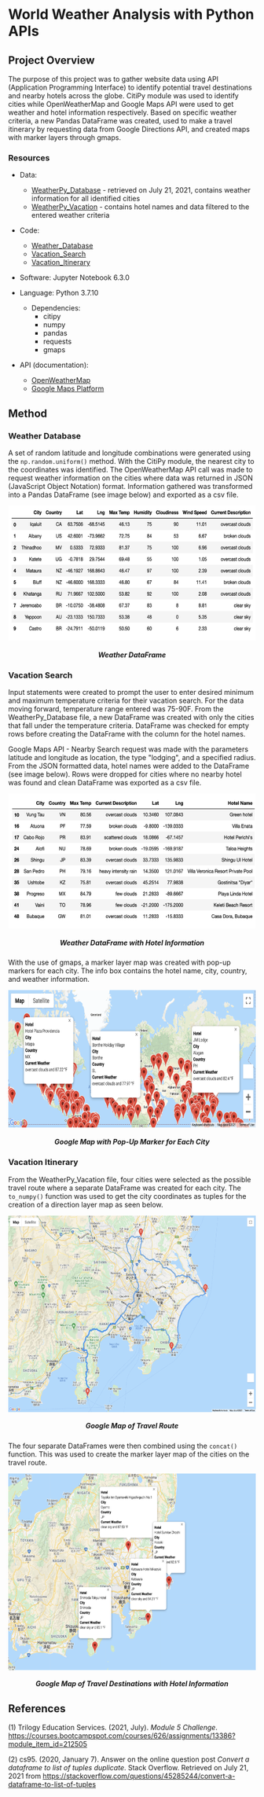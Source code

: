 # World Weather Analysis with Python APIs

## Project Overview
The purpose of this project was to gather website data using API (Application Programming Interface) to identify potential travel destinations and nearby hotels across the globe. CitiPy module was used to identify cities while OpenWeatherMap and Google Maps API were used to get weather and hotel information respectively. Based on specific weather criteria, a new Pandas DataFrame was created, used to make a travel itinerary by requesting data from Google Directions API, and created maps with marker layers through gmaps.

### Resources
- Data:
    - [WeatherPy_Database](https://github.com/samanthajpv/World_Weather_Analysis/blob/a3b09720de0e6ce98e7190b2d010be4d5109be55/Weather_Database/WeatherPy_Database.csv) - retrieved on July 21, 2021, contains weather information for all identified cities
    - [WeatherPy_Vacation](https://github.com/samanthajpv/World_Weather_Analysis/blob/a3b09720de0e6ce98e7190b2d010be4d5109be55/Vacation_Search/WeatherPy_vacation.csv) - contains hotel names and data filtered to the entered weather criteria
- Code:
    - [Weather_Database](https://github.com/samanthajpv/World_Weather_Analysis/blob/a3b09720de0e6ce98e7190b2d010be4d5109be55/Weather_Database/Weather_Database.ipynb)
    - [Vacation_Search](https://github.com/samanthajpv/World_Weather_Analysis/blob/a3b09720de0e6ce98e7190b2d010be4d5109be55/Vacation_Search/Vacation_Search.ipynb)
    - [Vacation_Itinerary](https://github.com/samanthajpv/World_Weather_Analysis/blob/a3b09720de0e6ce98e7190b2d010be4d5109be55/Vacation_Itinerary/Vacation_Itinerary.ipynb)
    
- Software: Jupyter Notebook 6.3.0
- Language: Python 3.7.10
    - Dependencies: 
        - citipy
        - numpy
        - pandas
        - requests
        - gmaps 
- API (documentation):
    - [OpenWeatherMap](https://openweathermap.org/api)
    - [Google Maps Platform](https://developers.google.com/maps)

## Method

### Weather Database
A set of random latitude and longitude combinations were generated using the ```np.random.uniform()``` method. With the CitiPy module, the nearest city to the coordinates was identified. The OpenWeatherMap API call was made to request weather information on the cities where data was returned in JSON (JavaScript Object Notation) format. Information gathered was transformed into a Pandas DataFrame (see image below) and exported as a csv file.
<p align="center">
    <img src="https://github.com/samanthajpv/World_Weather_Analysis/blob/90127fe95f78bc29c00ef261cbce144a2d3486de/Additional/Weather_Database.png" width="600" height="275" align="center">
    <h5 align="center">Weather DataFrame</h5>
</p>

### Vacation Search
Input statements were created to prompt the user to enter desired minimum and maximum temperature criteria for their vacation search. For the data moving forward, temperature range entered was 75-90F. From the WeatherPy_Database file, a new DataFrame was created with only the cities that fall under the temperature criteria. DataFrame was checked for empty rows before creating the DataFrame with the column for the hotel names. 

Google Maps API - Nearby Search request was made with the parameters latitude and longitude as location, the type "lodging", and a specified radius. From the JSON formatted data, hotel names were added to the DataFrame (see image below). Rows were dropped for cities where no nearby hotel was found and clean DataFrame was exported as a csv file.
<p align="center">
    <img src="https://github.com/samanthajpv/World_Weather_Analysis/blob/90127fe95f78bc29c00ef261cbce144a2d3486de/Additional/Vacation_Search.png" width="600" height="275" align="center">
    <h5 align="center">Weather DataFrame with Hotel Information</h5>
</p>

With the use of gmaps, a marker layer map was created with pop-up markers for each city. The info box contains the hotel name, city, country, and weather information.
<p align="center">
    <img src="https://github.com/samanthajpv/World_Weather_Analysis/blob/a3b09720de0e6ce98e7190b2d010be4d5109be55/Vacation_Search/WeatherPy_vacation_map.png" width="700" height="280" align="center">
    <h5 align="center">Google Map with Pop-Up Marker for Each City</h5>
</p>

### Vacation Itinerary
From the WeatherPy_Vacation file, four cities were selected as the possible travel route where a separate DataFrame was created for each city. The ```to_numpy()``` function was used to get the city coordinates as tuples for the creation of a direction layer map as seen below.
<p align="center">
    <img src="https://github.com/samanthajpv/World_Weather_Analysis/blob/a3b09720de0e6ce98e7190b2d010be4d5109be55/Vacation_Itinerary/WeatherPy_travel_map.png" width="700" height="400" align="center">
    <h5 align="center">Google Map of Travel Route</h5>
</p>

The four separate DataFrames were then combined using the ```concat()``` function. This was used to create the marker layer map of the cities on the travel route.
<p align="center">
    <img src="https://github.com/samanthajpv/World_Weather_Analysis/blob/a3b09720de0e6ce98e7190b2d010be4d5109be55/Vacation_Itinerary/WeatherPy_travel_map_markers.png" width="700" height="400" align="center">
    <h5 align="center">Google Map of Travel Destinations with Hotel Information</h5>
</p>

## References
(1) Trilogy Education Services. (2021, July). *Module 5 Challenge*. https://courses.bootcampspot.com/courses/626/assignments/13386?module_item_id=212505

(2) cs95. (2020, January 7). Answer on the online question post *Convert a dataframe to list of tuples duplicate*. Stack Overflow. Retrieved on July 21, 2021 from https://stackoverflow.com/questions/45285244/convert-a-dataframe-to-list-of-tuples
